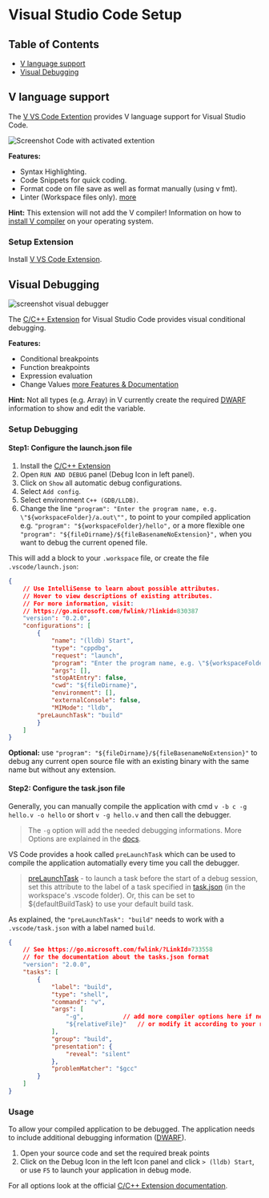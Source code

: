 # Visual Studio Code Setup

## Table of Contents

* [V language support](#v-language-support)
* [Visual Debugging](#visual-debugging)

## V language support

The [V VS Code Extention](https://marketplace.visualstudio.com/items?itemName=vlanguage.vscode-vlang)
provides V language support for Visual Studio Code.

![Screenshot Code with activated extention](https://github.com/vlang/vscode-vlang/raw/HEAD/images/demo.png)

**Features:**
* Syntax Highlighting.
* Code Snippets for quick coding.
* Format code on file save as well as format manually (using v fmt).
* Linter (Workspace files only).
[more](https://marketplace.visualstudio.com/items?itemName=vlanguage.vscode-vlang)

**Hint:** This extension will not add the V compiler! Information on how to
[install V compiler](https://github.com/vlang/v/blob/master/doc/docs.md#install-from-source)
on your operating system.

### Setup Extension

Install [V VS Code Extension](https://marketplace.visualstudio.com/items?itemName=vlanguage.vscode-vlang).

## Visual Debugging

![screenshot visual debugger](https://github.com/vlang/v/blob/master/doc/img/vscode-debugger.png?raw=true)

The [C/C++ Extension](https://marketplace.visualstudio.com/items?itemName=ms-vscode.cpptools)
for Visual Studio Code provides visual conditional debugging.

**Features:**
* Conditional breakpoints
* Function breakpoints
* Expression evaluation
* Change Values
[more Features & Documentation](https://code.visualstudio.com/docs/cpp/cpp-debug)

**Hint:** Not all types (e.g. Array) in V currently create the required
[DWARF](https://en.wikipedia.org/wiki/DWARF) information to show and 
edit the variable.

### Setup Debugging

#### Step1: Configure the launch.json file
1. Install the [C/C++ Extension](https://marketplace.visualstudio.com/items?itemName=ms-vscode.cpptools)
2. Open `RUN AND DEBUG` panel (Debug Icon in left panel).
3. Click on `Show` all automatic debug configurations.
4. Select `Add config`.
5. Select environment `C++ (GDB/LLDB)`.
6. Change the line `"program": "Enter the program name, e.g. \"${workspaceFolder}/a.out\"",`
to point to your compiled application e.g. `"program": "${workspaceFolder}/hello",` or a more flexible one `"program": "${fileDirname}/${fileBasenameNoExtension}",` when you want to debug the current opened file.

This will add a block to your `.workspace` file,
or create the file `.vscode/launch.json`:
```json
{
    // Use IntelliSense to learn about possible attributes.
    // Hover to view descriptions of existing attributes.
    // For more information, visit: 
    // https://go.microsoft.com/fwlink/?linkid=830387
    "version": "0.2.0",
    "configurations": [
        {
            "name": "(lldb) Start",
            "type": "cppdbg",
            "request": "launch",
            "program": "Enter the program name, e.g. \"${workspaceFolder}/a.out\"",
            "args": [],
            "stopAtEntry": false,
            "cwd": "${fileDirname}",
            "environment": [],
            "externalConsole": false,
            "MIMode": "lldb",
	    "preLaunchTask": "build"
        }
    ]
}
```

**Optional:** use `"program": "${fileDirname}/${fileBasenameNoExtension}"` to debug 
any current open source file with an existing binary with the same name but without any extension.

#### Step2: Configure the task.json file
Generally, you can manually compile the application with cmd `v -b c -g hello.v -o hello` or short `v -g hello.v` and then call the debugger.

> The `-g` option will add the needed debugging informations. More Options are explained in the [docs](docs.md#debugging).

VS Code provides a hook called `preLaunchTask` which can be used to compile the application automatially every time you call the debugger. 
> [preLaunchTask]((https://code.visualstudio.com/docs/editor/debugging#_launchjson-attributes)) - to launch a task before the start of a debug session, set this attribute to the label of a task specified in [task.json](https://code.visualstudio.com/docs/editor/tasks) (in the workspace's .vscode folder). Or, this can be set to ${defaultBuildTask} to use your default build task.

As explained, the `"preLaunchTask": "build"` needs to work with a `.vscode/task.json` with a label named `build`. 
```json
{
    // See https://go.microsoft.com/fwlink/?LinkId=733558
    // for the documentation about the tasks.json format
    "version": "2.0.0",
    "tasks": [
        {
            "label": "build",
            "type": "shell",
            "command": "v",
            "args": [
                "-g",		    // add more compiler options here if necessary
                "${relativeFile}"   // or modify it according to your requirements
            ],
            "group": "build",
            "presentation": {
                "reveal": "silent"
            },
            "problemMatcher": "$gcc"
        }
    ]
}
```

### Usage

To allow your compiled application to be debugged.
The application needs to include additional debugging information
([DWARF](https://en.wikipedia.org/wiki/DWARF)).

1. Open your source code and set the required break points
2. Click on the Debug Icon in the left Icon panel and click
`> (lldb) Start`, or use `F5` to launch your application in debug mode.

For all options look at the official 
[C/C++ Extension documentation](https://code.visualstudio.com/docs/cpp/cpp-debug).

